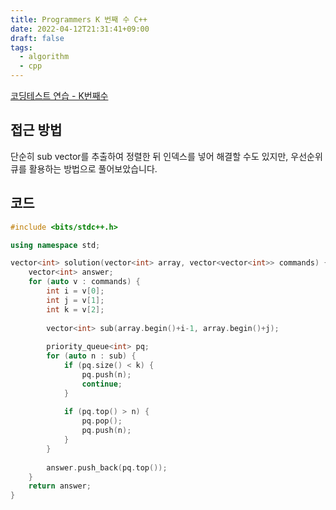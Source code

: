 ```yaml
---
title: Programmers K 번째 수 C++
date: 2022-04-12T21:31:41+09:00
draft: false
tags:
  - algorithm
  - cpp
---
```

<!--more-->
[코딩테스트 연습 - K번째수](https://programmers.co.kr/learn/courses/30/lessons/42748)

## 접근 방법

단순히 sub vector를 추출하여 정렬한 뒤 인덱스를 넣어 해결할 수도 있지만, 우선순위 큐를 활용하는 방법으로 풀어보았습니다.

## 코드

```cpp
#include <bits/stdc++.h>

using namespace std;

vector<int> solution(vector<int> array, vector<vector<int>> commands) {
    vector<int> answer;
    for (auto v : commands) {
        int i = v[0];
        int j = v[1];
        int k = v[2];
        
        vector<int> sub(array.begin()+i-1, array.begin()+j);
        
        priority_queue<int> pq;
        for (auto n : sub) {
            if (pq.size() < k) {
                pq.push(n);
                continue;
            }
            
            if (pq.top() > n) {
                pq.pop();
                pq.push(n);
            }
        }
        
        answer.push_back(pq.top());
    }
    return answer;
}
```